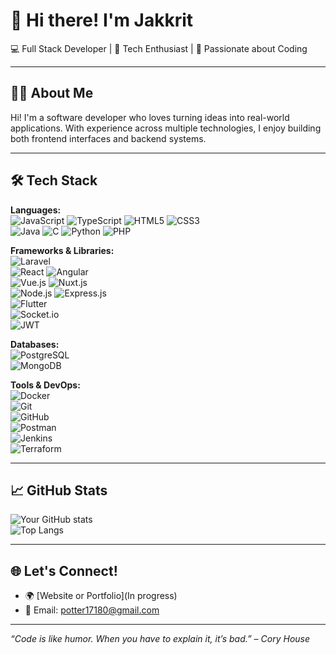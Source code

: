 # 👋 Hi there! I'm Jakkrit 
💻 Full Stack Developer | 🚀 Tech Enthusiast | 🔐 Passionate about Coding

---

## 👨‍💻 About Me
Hi! I'm a software developer who loves turning ideas into real-world applications. With experience across multiple technologies, I enjoy building both frontend interfaces and backend systems.

---

## 🛠️ Tech Stack

**Languages:**  
![JavaScript](https://img.shields.io/badge/-JavaScript-F7DF1E?logo=javascript&logoColor=black) 
![TypeScript](https://img.shields.io/badge/-TypeScript-3178C6?logo=typescript&logoColor=white)
![HTML5](https://img.shields.io/badge/-HTML5-E34F26?logo=html5&logoColor=white) 
![CSS3](https://img.shields.io/badge/-CSS3-1572B6?logo=css3&logoColor=white)  
![Java](https://img.shields.io/badge/-Java-007396?logo=java&logoColor=white) 
![C](https://img.shields.io/badge/-C-A8B9CC?logo=c&logoColor=white)
![Python](https://img.shields.io/badge/-Python-3776AB?logo=python&logoColor=white)
![PHP](https://img.shields.io/badge/-PHP-777BB4?logo=php&logoColor=white)

**Frameworks & Libraries:**  
![Laravel](https://img.shields.io/badge/-Laravel-FF2D20?logo=laravel&logoColor=white)  
![React](https://img.shields.io/badge/-React.js-61DAFB?logo=react&logoColor=black) 
![Angular](https://img.shields.io/badge/-Angular-DD0031?logo=angular&logoColor=white)  
![Vue.js](https://img.shields.io/badge/-Vue.js-4FC08D?logo=vue.js&logoColor=white) 
![Nuxt.js](https://img.shields.io/badge/-Nuxt.js-00DC82?logo=nuxt.js&logoColor=white)  
![Node.js](https://img.shields.io/badge/-Node.js-339933?logo=node.js&logoColor=white) 
![Express.js](https://img.shields.io/badge/-Express.js-000000?logo=express&logoColor=white)  
![Flutter](https://img.shields.io/badge/-Flutter-02569B?logo=flutter&logoColor=white)  
![Socket.io](https://img.shields.io/badge/-Socket.io-010101?logo=socket.io&logoColor=white)  
![JWT](https://img.shields.io/badge/-JWT-000000?logo=jsonwebtokens&logoColor=white)

**Databases:**  
![PostgreSQL](https://img.shields.io/badge/-PostgreSQL-4169E1?logo=postgresql&logoColor=white)  
![MongoDB](https://img.shields.io/badge/-MongoDB-47A248?logo=mongodb&logoColor=white)

**Tools & DevOps:**  
![Docker](https://img.shields.io/badge/-Docker-2496ED?logo=docker&logoColor=white)  
![Git](https://img.shields.io/badge/-Git-F05032?logo=git&logoColor=white)  
![GitHub](https://img.shields.io/badge/-GitHub-181717?logo=github&logoColor=white)  
![Postman](https://img.shields.io/badge/-Postman-FF6C37?logo=postman&logoColor=white)  
![Jenkins](https://img.shields.io/badge/-Jenkins-D24939?logo=jenkins&logoColor=white)  
![Terraform](https://img.shields.io/badge/-Terraform-623CE4?logo=terraform&logoColor=white)

---

## 📈 GitHub Stats

![Your GitHub stats](https://github-readme-stats.vercel.app/api?username=Anadyts&show_icons=true&theme=tokyonight)  
![Top Langs](https://github-readme-stats.vercel.app/api/top-langs/?username=Anadyts&layout=compact&theme=tokyonight)

---

## 🌐 Let's Connect!

- 🌍 [Website or Portfolio](In progress)
- 📧 Email: potter17180@gmail.com

---

_“Code is like humor. When you have to explain it, it’s bad.” – Cory House_
